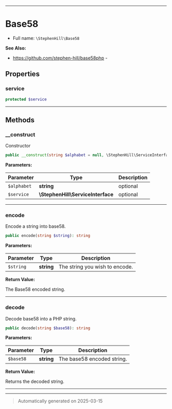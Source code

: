 ***

# Base58





* Full name: `\StephenHill\Base58`

**See Also:**

* https://github.com/stephen-hill/base58php - 



## Properties


### service



```php
protected $service
```






***

## Methods


### __construct

Constructor

```php
public __construct(string $alphabet = null, \StephenHill\ServiceInterface $service = null): mixed
```








**Parameters:**

| Parameter | Type | Description |
|-----------|------|-------------|
| `$alphabet` | **string** | optional |
| `$service` | **\StephenHill\ServiceInterface** | optional |





***

### encode

Encode a string into base58.

```php
public encode(string $string): string
```








**Parameters:**

| Parameter | Type | Description |
|-----------|------|-------------|
| `$string` | **string** | The string you wish to encode. |


**Return Value:**

The Base58 encoded string.




***

### decode

Decode base58 into a PHP string.

```php
public decode(string $base58): string
```








**Parameters:**

| Parameter | Type | Description |
|-----------|------|-------------|
| `$base58` | **string** | The base58 encoded string. |


**Return Value:**

Returns the decoded string.




***


***
> Automatically generated on 2025-03-15
